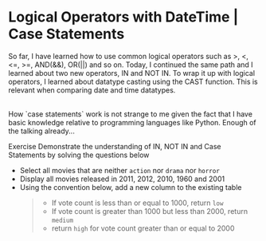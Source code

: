 # Logical Operators with DateTime | Case Statements

So far, I have learned how to use common logical operators such as >, <, <=, >=, AND(&&), OR(||) and so on. Today, I continued the same path and I learned about two new operators, IN and NOT IN. To wrap it up with logical operators, I learned about datatype casting using the CAST function. This is relevant when comparing date and time datatypes.

<br>
How `case statements` work is not strange to me given the fact that I have basic knowledge relative to programming languages like Python. Enough of the talking already...

Exercise
Demonstrate the understanding of IN, NOT IN and Case Statements by solving the questions below

- Select all movies that are neither `action` nor `drama` nor `horror`
- Display all movies released in 2011, 2012, 2010, 1960 and 2001
- Using the convention below, add a new column to the existing table
  > - If vote count is less than or equal to 1000, return `low`
  > - If vote count is greater than 1000 but less than 2000, return `medium`
  > - return `high` for vote count greater than or equal to 2000
